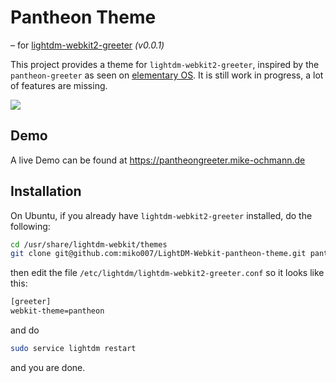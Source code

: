 # Pantheon Theme
– for [lightdm-webkit2-greeter][1] *(v0.0.1)*

This project provides a theme for `lightdm-webkit2-greeter`, inspired by the `pantheon-greeter` as seen on
[elementary OS][2]. It is still work in progress, a lot of features are missing.

![](screenshot.png?raw=true)

## Demo
A live Demo can be found at https://pantheongreeter.mike-ochmann.de

## Installation
On Ubuntu, if you already have `lightdm-webkit2-greeter` installed, do the following:

```bash
cd /usr/share/lightdm-webkit/themes
git clone git@github.com:miko007/LightDM-Webkit-pantheon-theme.git pantheon
```
then edit the file `/etc/lightdm/lightdm-webkit2-greeter.conf` so it looks like this:

```bash
[greeter]
webkit-theme=pantheon
```
and do
```bash
sudo service lightdm restart
```

and you are done.

[1]: https://github.com/Antergos/lightdm-webkit2-greeter
[2]: https://elementary.io